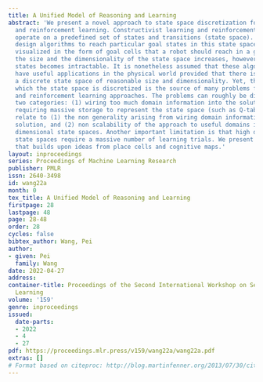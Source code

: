 ```yaml
---
title: A Unified Model of Reasoning and Learning
abstract: 'We present a novel approach to state space discretization for constructivist
  and reinforcement learning. Constructivist learning and reinforcement learning often
  operate on a predefined set of states and transitions (state space). AI researchers
  design algorithms to reach particular goal states in this state space (for example,
  visualized in the form of goal cells that a robot should reach in a grid). When
  the size and the dimensionality of the state space increases, however, finding goal
  states becomes intractable. It is nonetheless assumed that these algorithms can
  have useful applications in the physical world provided that there is a way to construct
  a discrete state space of reasonable size and dimensionality. Yet, the manner in
  which the state space is discretized is the source of many problems for both constructivist
  and reinforcement learning approaches. The problems can roughly be divided into
  two categories: (1) wiring too much domain information into the solution, and (2)
  requiring massive storage to represent the state space (such as Q-tables. The problems
  relate to (1) the non generality arising from wiring domain information into the
  solution, and (2) non scalability of the approach to useful domains involving high
  dimensional state spaces. Another important limitation is that high dimensional
  state spaces require a massive number of learning trials. We present a new approach
  that builds upon ideas from place cells and cognitive maps.'
layout: inproceedings
series: Proceedings of Machine Learning Research
publisher: PMLR
issn: 2640-3498
id: wang22a
month: 0
tex_title: A Unified Model of Reasoning and Learning
firstpage: 28
lastpage: 48
page: 28-48
order: 28
cycles: false
bibtex_author: Wang, Pei
author:
- given: Pei
  family: Wang
date: 2022-04-27
address:
container-title: Proceedings of the Second International Workshop on Self-Supervised
  Learning
volume: '159'
genre: inproceedings
issued:
  date-parts:
  - 2022
  - 4
  - 27
pdf: https://proceedings.mlr.press/v159/wang22a/wang22a.pdf
extras: []
# Format based on citeproc: http://blog.martinfenner.org/2013/07/30/citeproc-yaml-for-bibliographies/
---
```


